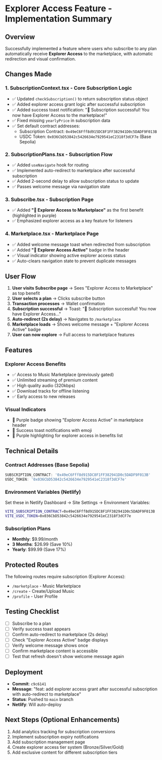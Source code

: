 # Explorer Access Feature - Implementation Summary

## Overview
Successfully implemented a feature where users who subscribe to any plan automatically receive **Explorer Access** to the marketplace, with automatic redirection and visual confirmation.

## Changes Made

### 1. **SubscriptionContext.tsx** - Core Subscription Logic
- ✅ Updated `checkSubscription()` to return subscription status object
- ✅ Added explorer access grant logic after successful subscription
- ✅ Added success toast notification: "🎉 Subscription successful! You now have Explorer Access to the marketplace!"
- ✅ Fixed missing `yearlyPrice` in subscription data
- ✅ Set default contract addresses:
  - Subscription Contract: `0x49eC6Fff8d915DC8F1FF382941D0c5DADF9F013B`
  - USDC Token: `0x036CbD53842c5426634e7929541eC2318f3dCF7e` (Base Sepolia)

### 2. **SubscriptionPlans.tsx** - Subscription Flow
- ✅ Added `useNavigate` hook for routing
- ✅ Implemented auto-redirect to marketplace after successful subscription
- ✅ Added 2-second delay to allow subscription status to update
- ✅ Passes welcome message via navigation state

### 3. **Subscribe.tsx** - Subscription Page
- ✅ Added **"🎯 Explorer Access to Marketplace"** as the first benefit (highlighted in purple)
- ✅ Emphasized explorer access as a key feature for listeners

### 4. **Marketplace.tsx** - Marketplace Page
- ✅ Added welcome message toast when redirected from subscription
- ✅ Added **"🎯 Explorer Access Active"** badge in the header
- ✅ Visual indicator showing active explorer access status
- ✅ Auto-clears navigation state to prevent duplicate messages

## User Flow

1. **User visits Subscribe page** → Sees "Explorer Access to Marketplace" as top benefit
2. **User selects a plan** → Clicks subscribe button
3. **Transaction processes** → Wallet confirmation
4. **Subscription successful** → Toast: "🎉 Subscription successful! You now have Explorer Access..."
5. **Auto-redirect (2s delay)** → Navigates to `/marketplace`
6. **Marketplace loads** → Shows welcome message + "Explorer Access Active" badge
7. **User can now explore** → Full access to marketplace features

## Features

### Explorer Access Benefits
- ✅ Access to Music Marketplace (previously gated)
- ✅ Unlimited streaming of premium content
- ✅ High quality audio (320kbps)
- ✅ Download tracks for offline listening
- ✅ Early access to new releases

### Visual Indicators
- 🎯 Purple badge showing "Explorer Access Active" in marketplace header
- 🎉 Success toast notifications with emoji
- 💜 Purple highlighting for explorer access in benefits list

## Technical Details

### Contract Addresses (Base Sepolia)
```typescript
SUBSCRIPTION_CONTRACT: '0x49eC6Fff8d915DC8F1FF382941D0c5DADF9F013B'
USDC_TOKEN: '0x036CbD53842c5426634e7929541eC2318f3dCF7e'
```

### Environment Variables (Netlify)
Set these in Netlify Dashboard → Site Settings → Environment Variables:
```bash
VITE_SUBSCRIPTION_CONTRACT=0x49eC6Fff8d915DC8F1FF382941D0c5DADF9F013B
VITE_USDC_TOKEN=0x036CbD53842c5426634e7929541eC2318f3dCF7e
```

### Subscription Plans
- **Monthly**: $9.99/month
- **3 Months**: $26.99 (Save 10%)
- **Yearly**: $99.99 (Save 17%)

## Protected Routes
The following routes require subscription (Explorer Access):
- `/marketplace` - Music Marketplace
- `/create` - Create/Upload Music
- `/profile` - User Profile

## Testing Checklist
- [ ] Subscribe to a plan
- [ ] Verify success toast appears
- [ ] Confirm auto-redirect to marketplace (2s delay)
- [ ] Check "Explorer Access Active" badge displays
- [ ] Verify welcome message shows once
- [ ] Confirm marketplace content is accessible
- [ ] Test that refresh doesn't show welcome message again

## Deployment
- **Commit**: `c9c6141`
- **Message**: "feat: add explorer access grant after successful subscription with auto-redirect to marketplace"
- **Status**: Pushed to `main` branch
- **Netlify**: Will auto-deploy

## Next Steps (Optional Enhancements)
1. Add analytics tracking for subscription conversions
2. Implement subscription expiry notifications
3. Add subscription management page
4. Create explorer access tier system (Bronze/Silver/Gold)
5. Add exclusive content for different subscription tiers
